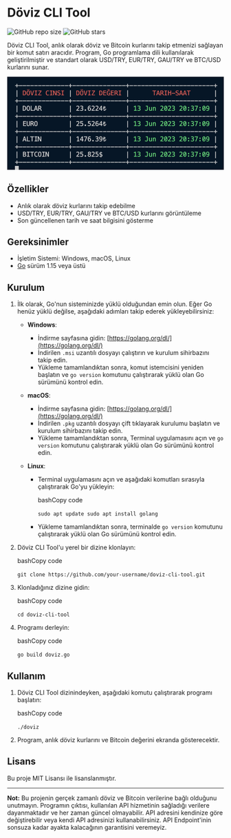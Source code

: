 
# Döviz CLI Tool

![GitHub repo size](https://img.shields.io/github/repo-size/sgok/doviz-cli-tool) ![GitHub stars](https://img.shields.io/github/stars/sgok/doviz-cli-tool?style=social)

Döviz CLI Tool, anlık olarak döviz ve Bitcoin kurlarını takip etmenizi sağlayan bir komut satırı aracıdır. Program, Go programlama dili kullanılarak geliştirilmiştir ve standart olarak USD/TRY, EUR/TRY, GAU/TRY ve BTC/USD kurlarını sunar.

![Döviz CLI Tool Örneği](screenshot.png)

## Özellikler

-   Anlık olarak döviz kurlarını takip edebilme
-   USD/TRY, EUR/TRY, GAU/TRY ve BTC/USD kurlarını görüntüleme
-   Son güncellenen tarih ve saat bilgisini gösterme

## Gereksinimler

-   İşletim Sistemi: Windows, macOS, Linux
-   [Go](https://golang.org/dl/) sürüm 1.15 veya üstü

## Kurulum

1.  İlk olarak, Go'nun sisteminizde yüklü olduğundan emin olun. Eğer Go henüz yüklü değilse, aşağıdaki adımları takip ederek yükleyebilirsiniz:
    
    -   **Windows**:
        
        -   İndirme sayfasına gidin: [https://golang.org/dl/](https://golang.org/dl/)
        -   İndirilen `.msi` uzantılı dosyayı çalıştırın ve kurulum sihirbazını takip edin.
        -   Yükleme tamamlandıktan sonra, komut istemcisini yeniden başlatın ve `go version` komutunu çalıştırarak yüklü olan Go sürümünü kontrol edin.
    -   **macOS**:
        
        -   İndirme sayfasına gidin: [https://golang.org/dl/](https://golang.org/dl/)
        -   İndirilen `.pkg` uzantılı dosyayı çift tıklayarak kurulumu başlatın ve kurulum sihirbazını takip edin.
        -   Yükleme tamamlandıktan sonra, Terminal uygulamasını açın ve `go version` komutunu çalıştırarak yüklü olan Go sürümünü kontrol edin.
    -   **Linux**:
        
        -   Terminal uygulamasını açın ve aşağıdaki komutları sırasıyla çalıştırarak Go'yu yükleyin:
            
            bashCopy code
            
            `sudo apt update
            sudo apt install golang` 
            
        -   Yükleme tamamlandıktan sonra, terminalde `go version` komutunu çalıştırarak yüklü olan Go sürümünü kontrol edin.
2.  Döviz CLI Tool'u yerel bir dizine klonlayın:
    
    bashCopy code
    
    `git clone https://github.com/your-username/doviz-cli-tool.git` 
    
3.  Klonladığınız dizine gidin:
    
    bashCopy code
    
    `cd doviz-cli-tool` 
    
4.  Programı derleyin:
    
    bashCopy code
    
    `go build doviz.go` 
    

## Kullanım

1.  Döviz CLI Tool dizinindeyken, aşağıdaki komutu çalıştırarak programı başlatın:
    
    bashCopy code
    
    `./doviz` 
    
2.  Program, anlık döviz kurlarını ve Bitcoin değerini ekranda gösterecektir.
    

## Lisans

Bu proje MIT Lisansı ile lisanslanmıştır.

----------

**Not:** Bu projenin gerçek zamanlı döviz ve Bitcoin verilerine bağlı olduğunu unutmayın. Programın çıktısı, kullanılan API hizmetinin sağladığı verilere dayanmaktadır ve her zaman güncel olmayabilir. API adresini kendinize göre değiştirebilir veya kendi API adresinizi kullanabilirsiniz. API Endpoint'inin sonsuza kadar ayakta kalacağının garantisini veremeyiz.